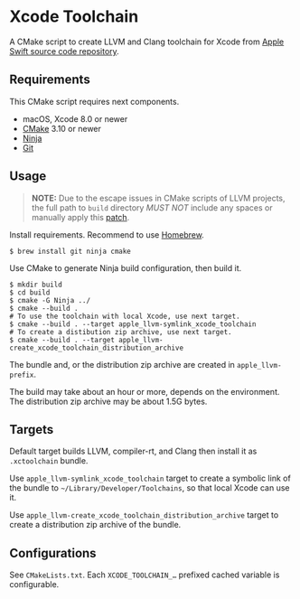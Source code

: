 Xcode Toolchain
===============

A CMake script to create LLVM and Clang toolchain for Xcode
from [Apple Swift source code repository](https://github.com/apple/swift-clang).

Requirements
------------

This CMake script requires next components.

 * macOS, Xcode 8.0 or newer
 * [CMake](https://cmake.org/) 3.10 or newer
 * [Ninja](https://ninja-build.org/)
 * [Git](https://git-scm.com/)

Usage
-----

> **NOTE:** Due to the escape issues in CMake scripts of LLVM projects, the full path to `build` directory
> _MUST NOT_ include any spaces or manually apply this [patch](https://gist.github.com/niw/ef33733d3781986cd28f31f41f1a45c2).

Install requirements. Recommend to use [Homebrew](https://brew.sh/).

    $ brew install git ninja cmake

Use CMake to generate Ninja build configuration, then build it.

    $ mkdir build
    $ cd build
    $ cmake -G Ninja ../
    $ cmake --build .
    # To use the toolchain with local Xcode, use next target.
    $ cmake --build . --target apple_llvm-symlink_xcode_toolchain
    # To create a distibution zip archive, use next target.
    $ cmake --build . --target apple_llvm-create_xcode_toolchain_distribution_archive

The bundle and, or the distribution zip archive are created in `apple_llvm-prefix`.

The build may take about an hour or more, depends on the environment.
The distribution zip archive may be about 1.5G bytes.

Targets
-------

Default target builds LLVM, compiler-rt, and Clang then install it as `.xctoolchain` bundle.

Use `apple_llvm-symlink_xcode_toolchain` target to create a symbolic link of the bundle to
`~/Library/Developer/Toolchains`, so that local Xcode can use it.

Use `apple_llvm-create_xcode_toolchain_distribution_archive` target to create a distribution
zip archive of the bundle.

Configurations
--------------

See `CMakeLists.txt`. Each `XCODE_TOOLCHAIN_…` prefixed cached variable is configurable.
